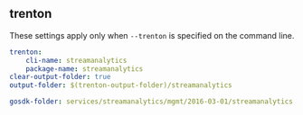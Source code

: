 
## trenton

These settings apply only when `--trenton` is specified on the command line.

``` yaml $(trenton)
trenton:
    cli-name: streamanalytics
    package-name: streamanalytics
clear-output-folder: true
output-folder: $(trenton-output-folder)/streamanalytics
```

``` yaml $(tag) == 'package-pure-2016-03' && $(trenton)
gosdk-folder: services/streamanalytics/mgmt/2016-03-01/streamanalytics
```
